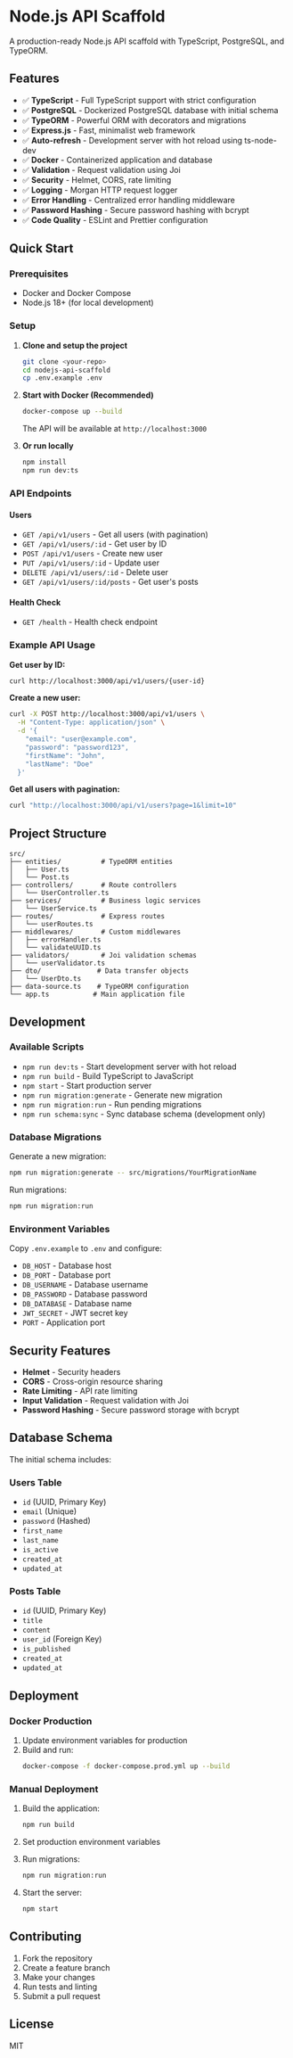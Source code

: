 # Node.js API Scaffold

A production-ready Node.js API scaffold with TypeScript, PostgreSQL, and TypeORM.

## Features

- ✅ **TypeScript** - Full TypeScript support with strict configuration
- ✅ **PostgreSQL** - Dockerized PostgreSQL database with initial schema
- ✅ **TypeORM** - Powerful ORM with decorators and migrations
- ✅ **Express.js** - Fast, minimalist web framework
- ✅ **Auto-refresh** - Development server with hot reload using ts-node-dev
- ✅ **Docker** - Containerized application and database
- ✅ **Validation** - Request validation using Joi
- ✅ **Security** - Helmet, CORS, rate limiting
- ✅ **Logging** - Morgan HTTP request logger
- ✅ **Error Handling** - Centralized error handling middleware
- ✅ **Password Hashing** - Secure password hashing with bcrypt
- ✅ **Code Quality** - ESLint and Prettier configuration

## Quick Start

### Prerequisites

- Docker and Docker Compose
- Node.js 18+ (for local development)

### Setup

1. **Clone and setup the project**
   ```bash
   git clone <your-repo>
   cd nodejs-api-scaffold
   cp .env.example .env
   ```

2. **Start with Docker (Recommended)**
   ```bash
   docker-compose up --build
   ```
   
   The API will be available at `http://localhost:3000`

3. **Or run locally**
   ```bash
   npm install
   npm run dev:ts
   ```

### API Endpoints

#### Users
- `GET /api/v1/users` - Get all users (with pagination)
- `GET /api/v1/users/:id` - Get user by ID
- `POST /api/v1/users` - Create new user
- `PUT /api/v1/users/:id` - Update user
- `DELETE /api/v1/users/:id` - Delete user
- `GET /api/v1/users/:id/posts` - Get user's posts

#### Health Check
- `GET /health` - Health check endpoint

### Example API Usage

**Get user by ID:**
```bash
curl http://localhost:3000/api/v1/users/{user-id}
```

**Create a new user:**
```bash
curl -X POST http://localhost:3000/api/v1/users \
  -H "Content-Type: application/json" \
  -d '{
    "email": "user@example.com",
    "password": "password123",
    "firstName": "John",
    "lastName": "Doe"
  }'
```

**Get all users with pagination:**
```bash
curl "http://localhost:3000/api/v1/users?page=1&limit=10"
```

## Project Structure

```
src/
├── entities/          # TypeORM entities
│   ├── User.ts
│   └── Post.ts
├── controllers/       # Route controllers
│   └── UserController.ts
├── services/          # Business logic services
│   └── UserService.ts
├── routes/            # Express routes
│   └── userRoutes.ts
├── middlewares/       # Custom middlewares
│   ├── errorHandler.ts
│   └── validateUUID.ts
├── validators/        # Joi validation schemas
│   └── userValidator.ts
├── dto/              # Data transfer objects
│   └── UserDto.ts
├── data-source.ts    # TypeORM configuration
└── app.ts           # Main application file
```

## Development

### Available Scripts

- `npm run dev:ts` - Start development server with hot reload
- `npm run build` - Build TypeScript to JavaScript
- `npm start` - Start production server
- `npm run migration:generate` - Generate new migration
- `npm run migration:run` - Run pending migrations
- `npm run schema:sync` - Sync database schema (development only)

### Database Migrations

Generate a new migration:
```bash
npm run migration:generate -- src/migrations/YourMigrationName
```

Run migrations:
```bash
npm run migration:run
```

### Environment Variables

Copy `.env.example` to `.env` and configure:

- `DB_HOST` - Database host
- `DB_PORT` - Database port
- `DB_USERNAME` - Database username
- `DB_PASSWORD` - Database password
- `DB_DATABASE` - Database name
- `JWT_SECRET` - JWT secret key
- `PORT` - Application port

## Security Features

- **Helmet** - Security headers
- **CORS** - Cross-origin resource sharing
- **Rate Limiting** - API rate limiting
- **Input Validation** - Request validation with Joi
- **Password Hashing** - Secure password storage with bcrypt

## Database Schema

The initial schema includes:

### Users Table
- `id` (UUID, Primary Key)
- `email` (Unique)
- `password` (Hashed)
- `first_name`
- `last_name` 
- `is_active`
- `created_at`
- `updated_at`

### Posts Table
- `id` (UUID, Primary Key)
- `title`
- `content`
- `user_id` (Foreign Key)
- `is_published`
- `created_at`
- `updated_at`

## Deployment

### Docker Production

1. Update environment variables for production
2. Build and run:
   ```bash
   docker-compose -f docker-compose.prod.yml up --build
   ```

### Manual Deployment

1. Build the application:
   ```bash
   npm run build
   ```

2. Set production environment variables

3. Run migrations:
   ```bash
   npm run migration:run
   ```

4. Start the server:
   ```bash
   npm start
   ```

## Contributing

1. Fork the repository
2. Create a feature branch
3. Make your changes
4. Run tests and linting
5. Submit a pull request

## License

MIT